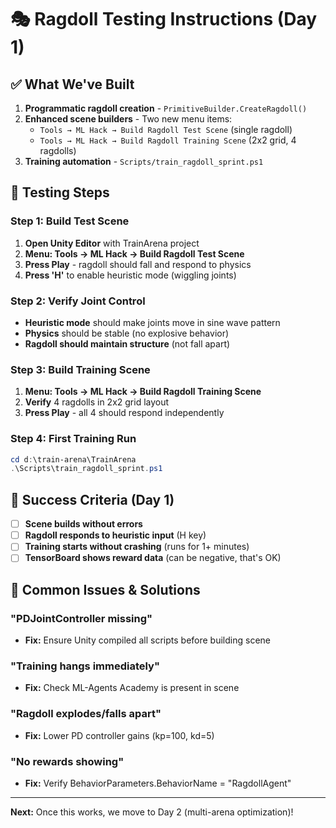 # 🎭 Ragdoll Testing Instructions (Day 1)

## ✅ What We've Built

1. **Programmatic ragdoll creation** - `PrimitiveBuilder.CreateRagdoll()`
2. **Enhanced scene builders** - Two new menu items:
   - `Tools → ML Hack → Build Ragdoll Test Scene` (single ragdoll)
   - `Tools → ML Hack → Build Ragdoll Training Scene` (2x2 grid, 4 ragdolls)
3. **Training automation** - `Scripts/train_ragdoll_sprint.ps1`

## 🧪 Testing Steps

### Step 1: Build Test Scene

1. **Open Unity Editor** with TrainArena project
2. **Menu: Tools → ML Hack → Build Ragdoll Test Scene**
3. **Press Play** - ragdoll should fall and respond to physics
4. **Press 'H'** to enable heuristic mode (wiggling joints)

### Step 2: Verify Joint Control

- **Heuristic mode** should make joints move in sine wave pattern
- **Physics** should be stable (no explosive behavior)
- **Ragdoll should maintain structure** (not fall apart)

### Step 3: Build Training Scene

1. **Menu: Tools → ML Hack → Build Ragdoll Training Scene**
2. **Verify** 4 ragdolls in 2x2 grid layout
3. **Press Play** - all 4 should respond independently

### Step 4: First Training Run

```powershell
cd d:\train-arena\TrainArena
.\Scripts\train_ragdoll_sprint.ps1
```

## 🎯 Success Criteria (Day 1)

- [ ] **Scene builds without errors**
- [ ] **Ragdoll responds to heuristic input** (H key)
- [ ] **Training starts without crashing** (runs for 1+ minutes)
- [ ] **TensorBoard shows reward data** (can be negative, that's OK)

## 🐛 Common Issues & Solutions

### "PDJointController missing"

- **Fix:** Ensure Unity compiled all scripts before building scene

### "Training hangs immediately"

- **Fix:** Check ML-Agents Academy is present in scene

### "Ragdoll explodes/falls apart"

- **Fix:** Lower PD controller gains (kp=100, kd=5)

### "No rewards showing"

- **Fix:** Verify BehaviorParameters.BehaviorName = "RagdollAgent"

---

**Next:** Once this works, we move to Day 2 (multi-arena optimization)!
